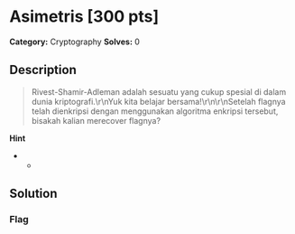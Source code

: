 # Asimetris [300 pts]

**Category:** Cryptography
**Solves:** 0

## Description
>Rivest-Shamir-Adleman adalah sesuatu yang cukup spesial di dalam dunia kriptografi.\r\nYuk kita belajar bersama!\r\n\r\nSetelah flagnya telah dienkripsi dengan menggunakan algoritma enkripsi tersebut, bisakah kalian merecover flagnya?

**Hint**
* -

## Solution

### Flag

